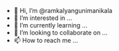 - 👋 Hi, I’m @ramkalyangunimanikala
- 👀 I’m interested in ...
- 🌱 I’m currently learning ...
- 💞️ I’m looking to collaborate on ...
- 📫 How to reach me ...

<!---
ramkalyangunimanikala/ramkalyangunimanikala is a ✨ special ✨ repository because its `README.md` (this file) appears on your GitHub profile.
You can click the Preview link to take a look at your changes.
--->
